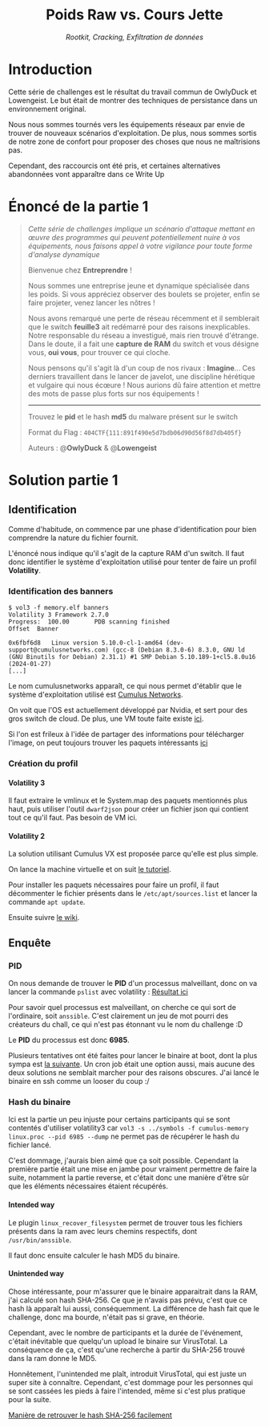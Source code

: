 <div align="center">
    <h1 style=>Poids Raw vs. Cours Jette</h1>
    <i>Rootkit, Cracking, Exfiltration de données</i> 
</div>

# Introduction

Cette série de challenges est le résultat du travail commun de OwlyDuck et Lowengeist. Le but était de montrer des techniques de persistance dans un environnement original.

Nous nous sommes tournés vers les équipements réseaux par envie de trouver de nouveaux scénarios d'exploitation. De plus, nous sommes sortis de notre zone de confort pour proposer des choses que nous ne maîtrisions pas.

Cependant, des raccourcis ont été pris, et certaines alternatives abandonnées vont apparaître dans ce Write Up

# Énoncé de la partie 1

><div style="margin-bottom: 1em;"><i>Cette série de challenges implique un scénario d'attaque mettant en œuvre des programmes qui peuvent potentiellement nuire à vos équipements, nous faisons appel à votre vigilance pour toute forme d'analyse dynamique</i></div>
>
>Bienvenue chez **Entreprendre** !
>
>Nous sommes une entreprise jeune et dynamique spécialisée dans les poids. Si vous appréciez observer des boulets se projeter, enfin se faire projeter, venez lancer les nôtres !
>
>Nous avons remarqué une perte de réseau récemment et il semblerait que le switch **feuille3** ait redémarré pour des raisons inexplicables. Notre responsable du réseau a investigué, mais rien trouvé d'étrange. Dans le doute, il a fait une **capture de RAM** du switch et vous désigne vous, **oui vous**, pour trouver ce qui cloche.
>
>Nous pensons qu'il s'agit là d'un coup de nos rivaux : **Imagine**... Ces derniers travaillent dans le lancer de javelot, une discipline hérétique et vulgaire qui nous écœure ! Nous aurions dû faire attention et mettre des mots de passe plus forts sur nos équipements !
>
>*** 
>
>Trouvez le **pid** et le hash **md5** du malware présent sur le switch
>
>Format du Flag : `404CTF{111:891f490e5d7bdb06d90d56f8d7db405f}`
>
>Auteurs : @**OwlyDuck** & @**Lowengeist**



# Solution partie 1

## Identification

Comme d'habitude, on commence par une phase d'identification pour bien comprendre la nature du fichier fournit.

L'énoncé nous indique qu'il s'agit de la capture RAM d'un switch. Il faut donc identifier le système d'exploitation utilisé pour tenter de faire un profil **Volatility**.

### Identification des banners

```
$ vol3 -f memory.elf banners
Volatility 3 Framework 2.7.0
Progress:  100.00       PDB scanning finished                   
Offset  Banner

0x6fbf6d8   Linux version 5.10.0-cl-1-amd64 (dev-support@cumulusnetworks.com) (gcc-8 (Debian 8.3.0-6) 8.3.0, GNU ld (GNU Binutils for Debian) 2.31.1) #1 SMP Debian 5.10.189-1+cl5.8.0u16 (2024-01-27)
[...]
```

Le nom cumulusnetworks apparaît, ce qui nous permet d'établir que le système d'exploitation utilisé est  [Cumulus Networks](https://en.wikipedia.org/wiki/Cumulus_Networks).

On voit que l'OS est actuellement développé par Nvidia, et sert pour des gros switch de cloud. De plus, une VM toute faite existe [ici](https://www.nvidia.com/en-us/networking/ethernet-switching/cumulus-vx/).

Si l'on est frileux à l'idée de partager des informations pour télécharger l'image, on peut toujours trouver les paquets intéressants [ici](https://download.nvidia.com/cumulus/apt.cumulusnetworks.com/repo/pool/cumulus/l/linux/)

### Création du profil

#### Volatility 3

Il faut extraire le vmlinux et le System.map des paquets mentionnés plus haut, puis utiliser l'outil `dwarf2json` pour créer un fichier json qui contient tout ce qu'il faut. Pas besoin de VM ici.

#### Volatility 2

La solution utilisant Cumulus VX est proposée parce qu'elle est plus simple.

On lance la machine virtuelle et on suit [le tutoriel](https://docs.nvidia.com/networking-ethernet-software/cumulus-linux-59/Quick-Start-Guide/).

Pour installer les paquets nécessaires pour faire un profil, il faut décommenter le fichier présents dans le `/etc/apt/sources.list` et lancer la commande `apt update`.

Ensuite suivre [le wiki](https://github.com/volatilityfoundation/volatility/wiki/Linux).

## Enquête

### PID
On nous demande de trouver le **PID** d'un processus malveillant, donc on va lancer la commande `pslist` avec volatility : [Résultat ici](./pslist.txt)

Pour savoir quel processus est malveillant, on cherche ce qui sort de l'ordinaire, soit `anssible`. C'est clairement un jeu de mot pourri des créateurs du chall, ce qui n'est pas étonnant vu le nom du challenge :D

Le **PID** du processus est donc **6985**.

Plusieurs tentatives ont été faites pour lancer le binaire at boot, dont la plus sympa est [la suivante](https://pberba.github.io/security/2022/02/07/linux-threat-hunting-for-persistence-systemd-generators/#whats-next). Un cron job était une option aussi, mais aucune des deux solutions ne semblait marcher pour des raisons obscures. J'ai lancé le binaire en ssh comme un looser du coup :/

### Hash du binaire

Ici est la partie un peu injuste pour certains participants qui se sont contentés d'utiliser volatility3 car `vol3 -s ../symbols -f cumulus-memory linux.proc --pid 6985 --dump` ne permet pas de récupérer le hash du fichier lancé.

C'est dommage, j'aurais bien aimé que ça soit possible. Cependant la première partie était une mise en jambe pour vraiment permettre de faire la suite, notamment la partie reverse, et c'était donc une manière d'être sûr que les éléments nécessaires étaient récupérés.

#### Intended way

Le plugin `linux_recover_filesystem` permet de trouver tous les fichiers présents dans la ram avec leurs chemins respectifs, dont `/usr/bin/anssible`.

Il faut donc ensuite calculer le hash MD5 du binaire.

#### Unintended way

Chose intéressante, pour m'assurer que le binaire apparaitrait dans la RAM, j'ai calculé son hash SHA-256. Ce que je n'avais pas prévu, c'est que ce hash là apparaît lui aussi, conséquemment. La différence de hash fait que le challenge, donc ma bourde, n'était pas si grave, en théorie.

Cependant, avec le nombre de participants et la durée de l'événement, c'était inévitable que quelqu'un upload le binaire sur VirusTotal. La conséquence de ça, c'est qu'une recherche à partir du SHA-256 trouvé dans la ram donne le MD5.

Honnêtement, l'unintended me plaît, introduit VirusTotal, qui est juste un super site à connaître. Cependant, c'est dommage pour les personnes qui se sont cassées les pieds à faire l'intended, même si c'est plus pratique pour la suite.

[Manière de retrouver le hash SHA-256 facilement](./grepped_strings.txt)